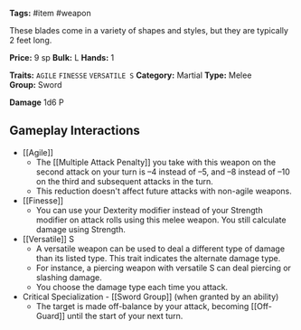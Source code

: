 **Tags:** #item #weapon 

These blades come in a variety of shapes and styles, but they are typically 2 feet long.

**Price:** 9 sp
**Bulk:** L
**Hands:** 1

**Traits:** `AGILE` `FINESSE` `VERSATILE S`
**Category:** Martial
**Type:** Melee
**Group:** Sword

**Damage** 1d6 P

## Gameplay Interactions

- [[Agile]]
	- The [[Multiple Attack Penalty]] you take with this weapon on the second attack on your turn is –4 instead of –5, and –8 instead of –10 on the third and subsequent attacks in the turn.
	- This reduction doesn't affect future attacks with non-agile weapons.
- [[Finesse]]
	- You can use your Dexterity modifier instead of your Strength modifier on attack rolls using this melee weapon. You still calculate damage using Strength.
- [[Versatile]] S
	- A versatile weapon can be used to deal a different type of damage than its listed type. This trait indicates the alternate damage type.
	- For instance, a piercing weapon with versatile S can deal piercing or slashing damage. 
	- You choose the damage type each time you attack.
- Critical Specialization - [[Sword Group]] (when granted by an ability)
	- The target is made off-balance by your attack, becoming [[Off-Guard]] until the start of your next turn.